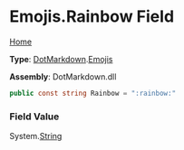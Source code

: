 # Emojis\.Rainbow Field

[Home](../../../README.md)

**Type**: [DotMarkdown](../../README.md)\.[Emojis](../README.md)

**Assembly**: DotMarkdown\.dll

```csharp
public const string Rainbow = ":rainbow:"
```

### Field Value

System\.[String](https://docs.microsoft.com/en-us/dotnet/api/system.string)